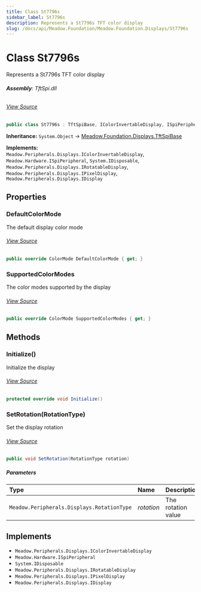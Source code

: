 ```yaml
---
title: Class St7796s
sidebar_label: St7796s
description: Represents a St7796s TFT color display
slug: /docs/api/Meadow.Foundation/Meadow.Foundation.Displays/St7796s
---
```

# Class St7796s
Represents a St7796s TFT color display

###### **Assembly**: TftSpi.dll
###### [View Source](https://github.com/WildernessLabs/Meadow.Foundation.git/blob/develop/Source/Meadow.Foundation.Peripherals/Displays.TftSpi/Driver/Drivers/St7796s.cs#L9)
```csharp title="Declaration"
public class St7796s : TftSpiBase, IColorInvertableDisplay, ISpiPeripheral, IDisposable, IRotatableDisplay, IPixelDisplay, IDisplay
```
**Inheritance:** `System.Object` -> [Meadow.Foundation.Displays.TftSpiBase](../Meadow.Foundation.Displays/TftSpiBase)

**Implements:**  
`Meadow.Peripherals.Displays.IColorInvertableDisplay`, `Meadow.Hardware.ISpiPeripheral`, `System.IDisposable`, `Meadow.Peripherals.Displays.IRotatableDisplay`, `Meadow.Peripherals.Displays.IPixelDisplay`, `Meadow.Peripherals.Displays.IDisplay`

## Properties
### DefaultColorMode
The default display color mode
###### [View Source](https://github.com/WildernessLabs/Meadow.Foundation.git/blob/develop/Source/Meadow.Foundation.Peripherals/Displays.TftSpi/Driver/Drivers/St7796s.cs#L14)
```csharp title="Declaration"
public override ColorMode DefaultColorMode { get; }
```
### SupportedColorModes
The color modes supported by the display
###### [View Source](https://github.com/WildernessLabs/Meadow.Foundation.git/blob/develop/Source/Meadow.Foundation.Peripherals/Displays.TftSpi/Driver/Drivers/St7796s.cs#L19)
```csharp title="Declaration"
public override ColorMode SupportedColorModes { get; }
```
## Methods
### Initialize()
Initialize the display
###### [View Source](https://github.com/WildernessLabs/Meadow.Foundation.git/blob/develop/Source/Meadow.Foundation.Peripherals/Displays.TftSpi/Driver/Drivers/St7796s.cs#L61)
```csharp title="Declaration"
protected override void Initialize()
```
### SetRotation(RotationType)
Set the display rotation
###### [View Source](https://github.com/WildernessLabs/Meadow.Foundation.git/blob/develop/Source/Meadow.Foundation.Peripherals/Displays.TftSpi/Driver/Drivers/St7796s.cs#L165)
```csharp title="Declaration"
public void SetRotation(RotationType rotation)
```

##### Parameters

| Type | Name | Description |
|:--- |:--- |:--- |
| `Meadow.Peripherals.Displays.RotationType` | *rotation* | The rotation value |


## Implements

* `Meadow.Peripherals.Displays.IColorInvertableDisplay`
* `Meadow.Hardware.ISpiPeripheral`
* `System.IDisposable`
* `Meadow.Peripherals.Displays.IRotatableDisplay`
* `Meadow.Peripherals.Displays.IPixelDisplay`
* `Meadow.Peripherals.Displays.IDisplay`
